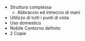- Struttura complessa
	- Abbraccio ed intreccio di mani
- Utilizzo di tutti i punti di vista
- Uso domestico
- Nobile Contorno definito
- 2 Copie